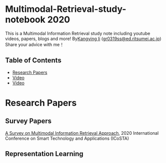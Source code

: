 # Multimodal-Retrieval-study-notebook 2020
This is a Multimodal Information Retrieval study note including youtube videos, papers, blogs and more!
By[Kangying li](https://www.dl.is.ritsumei.ac.jp/memberProfile/LIkangying/index.html) (gr0319ss@ed.ritsumei.ac.jp)
Share your advice with me！

## Table of Contents
* [Research Papers](#research-papers)
* [Video](#video)
* [Video](#representation-learning)
# Research Papers

## Survey Papers
[A Survey on Multimodal Information Retrieval Approach](https://ieeexplore.ieee.org/abstract/document/9079266), 2020 International Conference on Smart Technology and Applications (ICoSTA)

## Representation Learning
